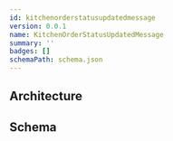```yaml
---
id: kitchenorderstatusupdatedmessage
version: 0.0.1
name: KitchenOrderStatusUpdatedMessage
summary: ''
badges: []
schemaPath: schema.json
---
```

## Architecture
<NodeGraph />


## Schema
<SchemaViewer file="schema.json" title="Message Schema" maxHeight="500" />
